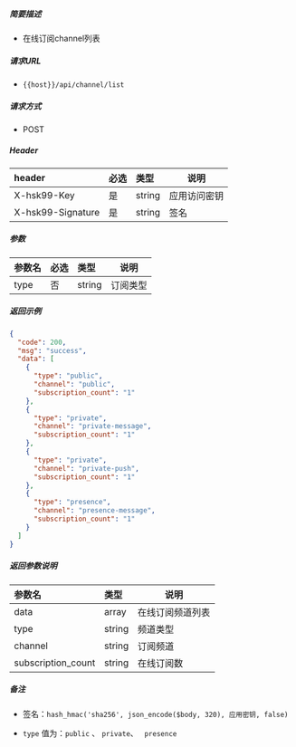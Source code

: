 
    
##### 简要描述

- 在线订阅channel列表

##### 请求URL
- ` {{host}}/api/channel/list `
  
##### 请求方式
- POST 

##### Header

|header|必选|类型|说明|
|:----    |:---|:----- |-----   |
|X-hsk99-Key |是  |string |应用访问密钥   |
|X-hsk99-Signature |是  |string | 签名    |

##### 参数

|参数名|必选|类型|说明|
|:----    |:---|:----- |-----   |
|type     |否  |string | 订阅类型    |

##### 返回示例 

``` json
{
  "code": 200,
  "msg": "success",
  "data": [
    {
      "type": "public",
      "channel": "public",
      "subscription_count": "1"
    },
    {
      "type": "private",
      "channel": "private-message",
      "subscription_count": "1"
    },
    {
      "type": "private",
      "channel": "private-push",
      "subscription_count": "1"
    },
    {
      "type": "presence",
      "channel": "presence-message",
      "subscription_count": "1"
    }
  ]
}
```

##### 返回参数说明 

|参数名|类型|说明|
|:-----  |:-----|-----                           |
|data |array |在线订阅频道列表 |
|type |string |频道类型 |
|channel |string |订阅频道 |
|subscription_count |string |在线订阅数 |


##### 备注 

- 签名：` hash_hmac('sha256', json_encode($body, 320), 应用密钥, false) `

-  ` type ` 值为：` public ` 、 ` private `、 ` presence`
